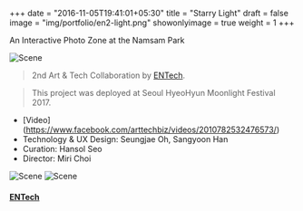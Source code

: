+++
date = "2016-11-05T19:41:01+05:30"
title = "Starry Light"
draft = false
image = "img/portfolio/en2-light.png"
showonlyimage = true
weight = 1
+++

An Interactive Photo Zone at the Namsam Park
<!--more-->

![Scene][1]

> 2nd Art & Tech Collaboration by [ENTech](https://www.arttech.biz/).

> This project was deployed at Seoul HyeoHyun Moonlight Festival 2017.
 
* [Video] (https://www.facebook.com/arttechbiz/videos/2010782532476573/) 
* Technology & UX Design: Seungjae Oh, Sangyoon Han
* Curation: Hansol Seo
* Director: Miri Choi

![Scene][3]
![Scene][2]

#### [ENTech](https://www.facebook.com/arttechbiz)

[1]: /img/portfolio/en2-overview.png
[2]: /img/portfolio/en2-kinect.png
[3]: /img/portfolio/en2-light.png
